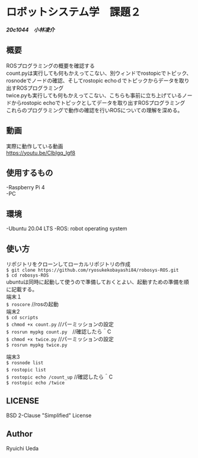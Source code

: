 # ロボットシステム学　課題２  
***20c1044　小林凌介***
## 概要 
ROSプログラミングの概要を確認する  
count.pyは実行しても何もかえってこない、別ウィンドでrostopicでトピック、rosnodeでノードの確認、そしてrostopic echoｄでトピックからデータを取り出すROSプログラミング  
twice.pyも実行しても何もかえってこない、こちらも事前に立ち上げているノードからrostopic echoでトピックとしてデータを取り出すROSプログラミング  
これらのプログラミングで動作の確認を行いROSについての理解を深める。
## 動画  
実際に動作している動画  
<https://youtu.be/ClbIgq_lgf8>
## 使用するもの
  -Raspberry Pi 4  
  -PC   
  ## 環境  
  -Ubuntu 20.04 LTS 
  -ROS: robot operating system
  ## 使い方  
リポジトリをクローンしてローカルリポジトリの作成  
`$ git clone https://github.com/ryosukekobayashi84/robosys-ROS.git`  
`$ cd robosys-ROS`  
ubuntuは同時に起動して使うので準備しておくとよい、起動すための準備を順に記載する。  
端末１  
`$ roscore` //rosの起動   
端末2  
`$ cd scripts`  
`$ chmod +x count.py` //パーミッションの設定  
`$ rosrun mypkg count.py`　//確認したら＾C  
`$ chmod +x twice.py` //パーミッションの設定  
`$ rosrun mypkg twice.py`   

端末3  
 `$ rosnode list`        
 `$ rostopic list `　　  
 `$ rostopic echo /count_up` //確認したら＾C   
 `$ rostopic echo /twice`  
 ## LICENSE  
  BSD 2-Clause "Simplified" License 
 ## Author
 Ryuichi Ueda 
